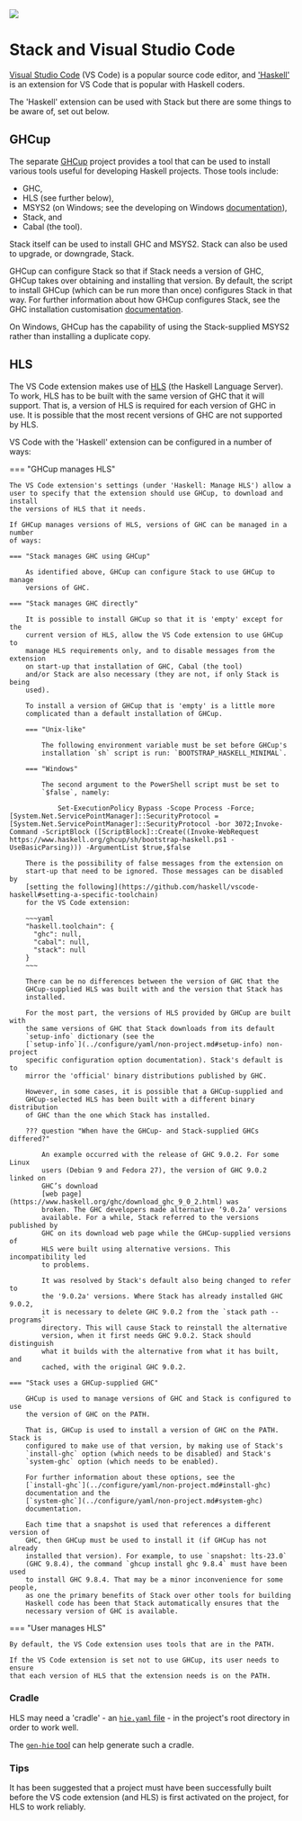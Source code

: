 <div class="hidden-warning"><a href="https://docs.haskellstack.org/"><img src="https://cdn.jsdelivr.net/gh/commercialhaskell/stack/doc/img/hidden-warning.svg"></a></div>

# Stack and Visual Studio Code

[Visual Studio Code](https://code.visualstudio.com/) (VS Code) is a popular
source code editor, and
['Haskell'](https://marketplace.visualstudio.com/items?itemName=haskell.haskell)
is an extension for VS Code that is popular with Haskell coders.

The 'Haskell' extension can be used with Stack but there are some things to be
aware of, set out below.

## GHCup

The separate [GHCup](https://www.haskell.org/ghcup/) project provides a tool
that can be used to install various tools useful for developing Haskell
projects. Those tools include:

* GHC,
* HLS (see further below),
* MSYS2 (on Windows; see the developing on Windows
  [documentation](developing_on_windows.md)),
* Stack, and
* Cabal (the tool).

Stack itself can be used to install GHC and MSYS2. Stack can also be used to
upgrade, or downgrade, Stack.

GHCup can configure Stack so that if Stack needs a version of GHC, GHCup takes
over obtaining and installing that version. By default, the script to install
GHCup (which can be run more than once) configures Stack in that way. For
further information about how GHCup configures Stack, see the GHC installation
customisation
[documentation](../configure/customisation_scripts.md#ghc-installation-customisation).

On Windows, GHCup has the capability of using the Stack-supplied MSYS2 rather
than installing a duplicate copy.

## HLS

The VS Code extension makes use of
[HLS](https://github.com/haskell/haskell-language-server) (the Haskell Language
Server). To work, HLS has to be built with the same version of GHC that it will
support. That is, a version of HLS is required for each version of GHC in use.
It is possible that the most recent versions of GHC are not supported by HLS.

VS Code with the 'Haskell' extension can be configured in a number of ways:

=== "GHCup manages HLS"

    The VS Code extension's settings (under 'Haskell: Manage HLS') allow a
    user to specify that the extension should use GHCup, to download and install
    the versions of HLS that it needs.

    If GHCup manages versions of HLS, versions of GHC can be managed in a number
    of ways:

    === "Stack manages GHC using GHCup"

        As identified above, GHCup can configure Stack to use GHCup to manage
        versions of GHC.

    === "Stack manages GHC directly"

        It is possible to install GHCup so that it is 'empty' except for the
        current version of HLS, allow the VS Code extension to use GHCup to
        manage HLS requirements only, and to disable messages from the extension
        on start-up that installation of GHC, Cabal (the tool)
        and/or Stack are also necessary (they are not, if only Stack is being
        used).

        To install a version of GHCup that is 'empty' is a little more
        complicated than a default installation of GHCup.

        === "Unix-like"

            The following environment variable must be set before GHCup's
            installation `sh` script is run: `BOOTSTRAP_HASKELL_MINIMAL`.

        === "Windows"

            The second argument to the PowerShell script must be set to
            `$false`, namely:

                Set-ExecutionPolicy Bypass -Scope Process -Force;[System.Net.ServicePointManager]::SecurityProtocol = [System.Net.ServicePointManager]::SecurityProtocol -bor 3072;Invoke-Command -ScriptBlock ([ScriptBlock]::Create((Invoke-WebRequest https://www.haskell.org/ghcup/sh/bootstrap-haskell.ps1 -UseBasicParsing))) -ArgumentList $true,$false

        There is the possibility of false messages from the extension on
        start-up that need to be ignored. Those messages can be disabled by
        [setting the following](https://github.com/haskell/vscode-haskell#setting-a-specific-toolchain)
        for the VS Code extension:

        ~~~yaml
        "haskell.toolchain": {
          "ghc": null,
          "cabal": null,
          "stack": null
        }
        ~~~

        There can be no differences between the version of GHC that the
        GHCup-supplied HLS was built with and the version that Stack has
        installed.

        For the most part, the versions of HLS provided by GHCup are built with
        the same versions of GHC that Stack downloads from its default
        `setup-info` dictionary (see the
        [`setup-info`](../configure/yaml/non-project.md#setup-info) non-project
        specific configuration option documentation). Stack's default is to
        mirror the 'official' binary distributions published by GHC.

        However, in some cases, it is possible that a GHCup-supplied and
        GHCup-selected HLS has been built with a different binary distribution
        of GHC than the one which Stack has installed.

        ??? question "When have the GHCup- and Stack-supplied GHCs differed?"

            An example occurred with the release of GHC 9.0.2. For some Linux
            users (Debian 9 and Fedora 27), the version of GHC 9.0.2 linked on
            GHC’s download
            [web page](https://www.haskell.org/ghc/download_ghc_9_0_2.html) was
            broken. The GHC developers made alternative ‘9.0.2a’ versions
            available. For a while, Stack referred to the versions published by
            GHC on its download web page while the GHCup-supplied versions of
            HLS were built using alternative versions. This incompatibility led
            to problems.

            It was resolved by Stack's default also being changed to refer to
            the '9.0.2a' versions. Where Stack has already installed GHC 9.0.2,
            it is necessary to delete GHC 9.0.2 from the `stack path --programs`
            directory. This will cause Stack to reinstall the alternative
            version, when it first needs GHC 9.0.2. Stack should distinguish
            what it builds with the alternative from what it has built, and
            cached, with the original GHC 9.0.2.

    === "Stack uses a GHCup-supplied GHC"

        GHCup is used to manage versions of GHC and Stack is configured to use
        the version of GHC on the PATH.

        That is, GHCup is used to install a version of GHC on the PATH. Stack is
        configured to make use of that version, by making use of Stack's
        `install-ghc` option (which needs to be disabled) and Stack's
        `system-ghc` option (which needs to be enabled).

        For further information about these options, see the
        [`install-ghc`](../configure/yaml/non-project.md#install-ghc)
        documentation and the
        [`system-ghc`](../configure/yaml/non-project.md#system-ghc)
        documentation.

        Each time that a snapshot is used that references a different version of
        GHC, then GHCup must be used to install it (if GHCup has not already
        installed that version). For example, to use `snapshot: lts-23.0`
        (GHC 9.8.4), the command `ghcup install ghc 9.8.4` must have been used
        to install GHC 9.8.4. That may be a minor inconvenience for some people,
        as one the primary benefits of Stack over other tools for building
        Haskell code has been that Stack automatically ensures that the
        necessary version of GHC is available.

=== "User manages HLS"

    By default, the VS Code extension uses tools that are in the PATH.

    If the VS Code extension is set not to use GHCup, its user needs to ensure
    that each version of HLS that the extension needs is on the PATH.

### Cradle

HLS may need a 'cradle' - an
[`hie.yaml` file](https://hackage.haskell.org/package/hie-bios#stack) - in the
project's root directory in order to work well.

The [`gen-hie` tool](https://hackage.haskell.org/package/implicit-hie) can help
generate such a cradle.

### Tips

It has been suggested that a project must have been successfully built before
the VS code extension (and HLS) is first activated on the project, for HLS to
work reliably.
